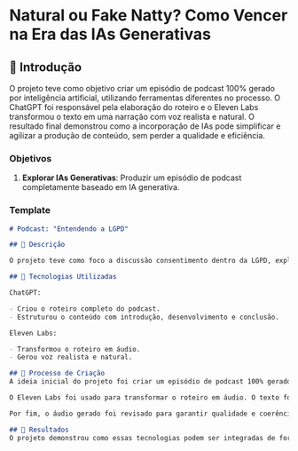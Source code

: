 # Natural ou Fake Natty? Como Vencer na Era das IAs Generativas

## 🚀 Introdução

O projeto teve como objetivo criar um episódio de podcast 100% gerado por inteligência artificial, utilizando ferramentas diferentes no processo. O ChatGPT foi responsável pela elaboração do roteiro e o Eleven Labs transformou o texto em uma narração com voz realista e natural. O resultado final demonstrou como a incorporação de IAs pode simplificar e agilizar a produção de conteúdo, sem perder a qualidade e eficiência.


### Objetivos

1. **Explorar IAs Generativas**: Produzir um episódio de podcast completamente baseado em IA generativa.

### Template

```markdown
# Podcast: "Entendendo a LGPD"

## 📒 Descrição

O projeto teve como foco a discussão consentimento dentro da LGPD, explorando como ele se aplica ao tratamento de dados pessoais em diferentes contextos. Utilizando IA para criar o conteúdo, o objetivo foi discutir a importância do consentimento como base legal, destacando suas implicações e como ele deve ser coletado de forma clara e informada. 

## 🤖 Tecnologias Utilizadas

ChatGPT:

- Criou o roteiro completo do podcast.
- Estruturou o conteúdo com introdução, desenvolvimento e conclusão.

Eleven Labs:

- Transformou o roteiro em áudio.
- Gerou voz realista e natural.

## 🧐 Processo de Criação
A ideia inicial do projeto foi criar um episódio de podcast 100% gerado por inteligência artificial, desde o roteiro até a narração em áudio. Para isso, as ferramentas ChatGPT e Eleven Labs foram utilizados. Com base no tema proposto, o texto foi gerado contendo introdução, desenvolvimento e conclusão, com clareza e alinhamento ao objetivo do projeto. Após a revisão, a próxima etapa foi iniciada.

O Eleven Labs foi usado para transformar o roteiro em áudio. O texto foi carregado na ferramenta, que gerou narrações realistas, ajustando a entonação e a emoção para dar naturalidade e personalidade ao conteúdo. Testes e ajustes foram realizados para selecionar o tom de voz mais adequado ao tema do podcast.

Por fim, o áudio gerado foi revisado para garantir qualidade e coerência com o roteiro original.

## 🚀 Resultados
O projeto demonstrou como essas tecnologias podem ser integradas de forma eficiente para criar conteúdo profissional de maneira ágil e inovadora.

